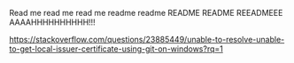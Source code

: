 Read me read me read me readme readme README README REEADMEEE AAAAHHHHHHHHHH!!!

https://stackoverflow.com/questions/23885449/unable-to-resolve-unable-to-get-local-issuer-certificate-using-git-on-windows?rq=1